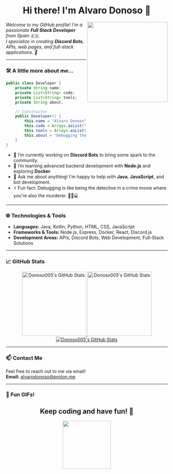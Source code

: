 <h1 align="center">Hi there! I'm Alvaro Donoso 👋</h1>
<img align="right" src="https://media.giphy.com/media/nbr4zVb3rQKsIR3o5d/giphy.gif" width="250">

<p>
  <em>
    Welcome to my GitHub profile! I'm a passionate <b>Full Stack Developer</b> from Spain 🇪🇸.<br>
    I specialize in creating <b>Discord Bots</b>, APIs, web pages, and full-stack applications. 🚀
  </em>
</p>

---

### 🛠️ A little more about me...
```java
public class Developer {
    private String name;
    private List<String> code;
    private List<String> tools;
    private String about;

    // Constructor
    public Developer() {
        this.name = "Alvaro Donoso";
        this.code = Arrays.asList("Java", "Kotlin", "Python", "HTML", "CSS", "Javascript");
        this.tools = Arrays.asList("Node", "Express", "Docker", "React", "Discord.js");
        this.about = "Debugging the undebuggable is my specialty!";
    }
}
```

- 🔭 I’m currently working on **Discord Bots** to bring some spark to the community.
- 🌱 I’m learning advanced backend development with **Node.js** and exploring **Docker**.
- 💬 Ask me about anything! I'm happy to help with **Java**, **JavaScript**, and bot development.
- ⚡ Fun fact: Debugging is like being the detective in a crime movie where you're also the murderer. 🕵️‍♂️💻

---

### 🌐 Technologies & Tools
- **Languages:** Java, Kotlin, Python, HTML, CSS, JavaScript  
- **Frameworks & Tools:** Node.js, Express, Docker, React, Discord.js  
- **Development Areas:** APIs, Discord Bots, Web Development, Full-Stack Solutions

---

### 📈 GitHub Stats
<div align="center">
  <a href="https://github.com/AlvaroDonoso05">
    <img height=200px src="https://github-readme-stats.vercel.app/api?username=AlvaroDonoso05&show_icons=true&theme=radical" alt="Donoso005's GitHub Stats">
  </a>
  <a href="https://github.com/AlvaroDonoso05">
    <img height=200px src="https://github-readme-stats.vercel.app/api/top-langs/?username=AlvaroDonoso05&layout=donut" alt="Donoso005's GitHub Stats">
  </a>
  <br>
  <a href="https://github.com/AlvaroDonoso05">
    <img widght=400px src="https://github-readme-stats.vercel.app/api/wakatime?username=ffflabs&layout=compact" alt="Donoso005's GitHub Stats">
  </a>
</div>

---

### 📫 Contact Me
Feel free to reach out to me via email!  
**Email:** [alvarodonoso@proton.me](mailto:alvarodonoso@proton.me)

---

### 🎉 Fun GIFs!
<h2 align="center">Keep coding and have fun! 🚀</h2>
<p align="center">
  <img src="https://media.giphy.com/media/KNARS6GbZ155iUaHOw/giphy.gif" width="150">
</p>

